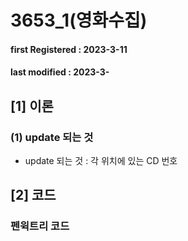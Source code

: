# 3653\_1(영화수집)

#### **first Registered : 2023-3-11**

#### last modified : **2023-3-**

## \[1] 이론

### (1) update 되는 것

* update 되는 것 : 각 위치에 있는 CD 번호

## \[2] 코드

### 펜윅트리 코드

```cpp
```
